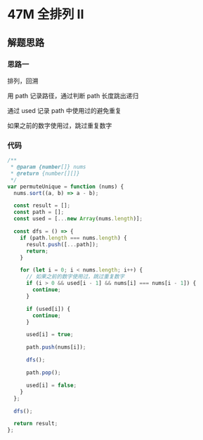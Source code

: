 # 47M 全排列 II

## 解题思路

### 思路一

排列，回溯

用 path 记录路径，通过判断 path 长度跳出递归

通过 used 记录 path 中使用过的避免重复

如果之前的数字使用过，跳过重复数字

### 代码

```js
/**
 * @param {number[]} nums
 * @return {number[][]}
 */
var permuteUnique = function (nums) {
  nums.sort((a, b) => a - b);

  const result = [];
  const path = [];
  const used = [...new Array(nums.length)];

  const dfs = () => {
    if (path.length === nums.length) {
      result.push([...path]);
      return;
    }

    for (let i = 0; i < nums.length; i++) {
      // 如果之前的数字使用过，跳过重复数字
      if (i > 0 && used[i - 1] && nums[i] === nums[i - 1]) {
        continue;
      }

      if (used[i]) {
        continue;
      }

      used[i] = true;

      path.push(nums[i]);

      dfs();

      path.pop();

      used[i] = false;
    }
  };

  dfs();

  return result;
};
```
